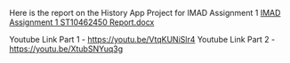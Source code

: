 Here is the report on the History App Project for IMAD Assignment 1
[IMAD Assignment 1 ST10462450 Report.docx](https://github.com/ST10462450/IMADAS1HistoryAPP/files/14854082/IMAD.Assignment.1.ST10462450.Report.docx)

Youtube Link Part 1 - https://youtu.be/VtqKUNiSlr4
Youtube Link Part 2 - https://youtu.be/XtubSNYuq3g
